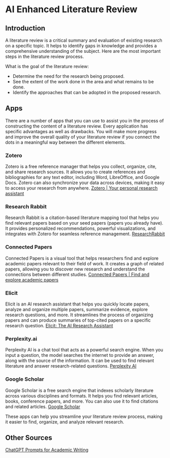 # AI Enhanced Literature Review

## Introduction

A literature review is a critical summary and evaluation of existing research on a specific topic. It helps to identify gaps in knowledge and provides a comprehensive understanding of the subject. Here are the most important steps in the literature review process.

What is the goal of the literature review:
- Determine the need for the research being proposed.
- See the extent of the work done in the area and what remains to be done.
- Identify the approaches that can be adopted in the proposed research.


## Apps
There are a number of apps that you can use to assist you in the process of constructing the content of a literature review. Every application has specific advantages as well as drawbacks. You will make more progress and improve the overall quality of your literature review if you connect the dots in a meaningful way between the different elements.

### Zotero
Zotero is a free reference manager that helps you collect, organize, cite, and share research sources. It allows you to create references and bibliographies for any text editor, including Word, LibreOffice, and Google Docs. Zotero can also synchronize your data across devices, making it easy to access your research from anywhere.
[Zotero | Your personal research assistant](https://www.zotero.org/)

### Research Rabbit
Research Rabbit is a citation-based literature mapping tool that helps you find relevant papers based on your seed papers (papers you already have). It provides personalized recommendations, powerful visualizations, and integrates with Zotero for seamless reference management.
[ResearchRabbit](https://www.researchrabbit.ai/)

### Connected Papers
Connected Papers is a visual tool that helps researchers find and explore academic papers relevant to their field of work. It creates a graph of related papers, allowing you to discover new research and understand the connections between different studies.
[Connected Papers | Find and explore academic papers](https://www.connectedpapers.com/)

### Elicit
Elicit is an AI research assistant that helps you quickly locate papers, analyze and organize multiple papers, summarize evidence, explore research questions, and more. It streamlines the process of organizing papers and can produce summaries of top-cited papers on a specific research question.
[Elicit: The AI Research Assistant](https://elicit.org/)

### Perplexity.ai
Perplexity AI is a chat tool that acts as a powerful search engine. When you input a question, the model searches the internet to provide an answer, along with the source of the information. It can be used to find relevant literature and answer research-related questions.
[Perplexity AI](https://www.perplexity.ai/)

### Google Scholar
Google Scholar is a free search engine that indexes scholarly literature across various disciplines and formats. It helps you find relevant articles, books, conference papers, and more. You can also use it to find citations and related articles.
[Google Scholar](https://scholar.google.com/)

These apps can help you streamline your literature review process, making it easier to find, organize, and analyze relevant research.

## Other Sources
[ChatGPT Prompts for Academic Writing](https://github.com/ahmetbersoz/chatgpt-prompts-for-academic-writing)
